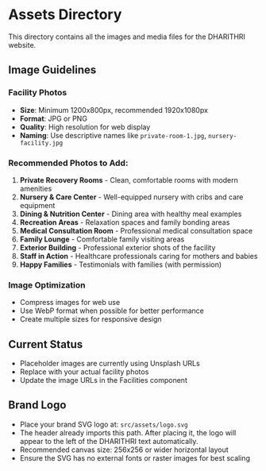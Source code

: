 # Assets Directory

This directory contains all the images and media files for the DHARITHRI website.

## Image Guidelines

### Facility Photos
- **Size**: Minimum 1200x800px, recommended 1920x1080px
- **Format**: JPG or PNG
- **Quality**: High resolution for web display
- **Naming**: Use descriptive names like `private-room-1.jpg`, `nursery-facility.jpg`

### Recommended Photos to Add:
1. **Private Recovery Rooms** - Clean, comfortable rooms with modern amenities
2. **Nursery & Care Center** - Well-equipped nursery with cribs and care equipment
3. **Dining & Nutrition Center** - Dining area with healthy meal examples
4. **Recreation Areas** - Relaxation spaces and family bonding areas
5. **Medical Consultation Room** - Professional medical consultation space
6. **Family Lounge** - Comfortable family visiting areas
7. **Exterior Building** - Professional exterior shots of the facility
8. **Staff in Action** - Healthcare professionals caring for mothers and babies
9. **Happy Families** - Testimonials with families (with permission)

### Image Optimization
- Compress images for web use
- Use WebP format when possible for better performance
- Create multiple sizes for responsive design

## Current Status
- Placeholder images are currently using Unsplash URLs
- Replace with your actual facility photos
- Update the image URLs in the Facilities component

## Brand Logo

- Place your brand SVG logo at: `src/assets/logo.svg`
- The header already imports this path. After placing it, the logo will appear to the left of the DHARITHRI text automatically.
- Recommended canvas size: 256x256 or wider horizontal layout
- Ensure the SVG has no external fonts or raster images for best scaling
